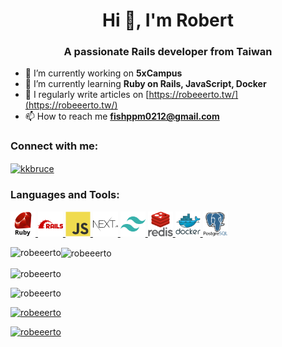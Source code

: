 <h1 align="center">Hi 👋, I'm Robert</h1>
<h3 align="center">A passionate Rails developer from Taiwan</h3>

- 🔭 I’m currently working on **5xCampus**
- 🌱 I’m currently learning **Ruby on Rails, JavaScript, Docker**
- 📝 I regularly write articles on [https://robeeerto.tw/](https://robeeerto.tw/)
- 📫 How to reach me **fishppm0212@gmail.com**

<h3 align="left">Connect with me:</h3>
<p align="left">
  <a href="https://twitter.com/fishppm0212" target="blank">
    <img align="center" src="https://raw.githubusercontent.com/rahuldkjain/github-profile-readme-generator/master/src/images/icons/Social/twitter.svg" alt="kkbruce" height="30" width="40" />
  </a>
</p>

<h3 align="left">Languages and Tools:</h3>
<p align="left"> 
  <a href="https://www.ruby-lang.org/zh_tw" target="_blank" rel="noreferrer"> 
    <img src="https://raw.githubusercontent.com/devicons/devicon/master/icons/ruby/ruby-original-wordmark.svg" alt="ruby" width="40" height="40"/> 
  </a> 
  <a href="https://rubyonrails.org/" target="_blank" rel="noreferrer"> 
    <img src="https://raw.githubusercontent.com/devicons/devicon/master/icons/rails/rails-plain-wordmark.svg" alt="rails" width="40" height="40"/> 
  </a> 
  <a href="https://www.javascript.com" target="_blank" rel="noreferrer"> 
    <img src="https://raw.githubusercontent.com/devicons/devicon/master/icons/javascript/javascript-original.svg" alt="javascript" width="40" height="40"/> 
  </a>
  <a href="https://nextjs.org" target="_blank" rel="noreferrer"> 
    <img src="https://raw.githubusercontent.com/devicons/devicon/master/icons/nextjs/nextjs-original-wordmark.svg" alt="nextjs" width="40" height="40"/> 
  </a>
  <a href="https://tailwindcss.com" target="_blank" rel="noreferrer"> 
    <img src="https://raw.githubusercontent.com/devicons/devicon/master/icons/tailwindcss/tailwindcss-plain.svg" alt="tailwindcss" width="40" height="40"/> 
  </a>
  <a href="https://redis.io" target="_blank" rel="noreferrer"> 
    <img src="https://raw.githubusercontent.com/devicons/devicon/master/icons/redis/redis-original-wordmark.svg" alt="redis" width="40" height="40"/> 
  </a>
  <a href="https://www.docker.com/" target="_blank" rel="noreferrer"> 
    <img src="https://raw.githubusercontent.com/devicons/devicon/master/icons/docker/docker-original-wordmark.svg" alt="docker" width="40" height="40"/> 
  </a>
  <a href="https://www.postgresql.org/" target="_blank" rel="noreferrer"> 
    <img src="https://raw.githubusercontent.com/devicons/devicon/master/icons/postgresql/postgresql-original-wordmark.svg" alt="postgresql" width="40" height="40"/> 
  </a>
</p>

<p>
  <img align="left" src="https://github-readme-stats.vercel.app/api/top-langs/?username=robeeerto&exclude_repo=chatroom,Uchef,shoppingcart-rails,hotwire_test,RTIX,Baseball_Dog,Task_Manage_System,Neovim_setting,Easy_ship_challenges-Robert-,blog" alt="robeeerto" />
</p>

<p>
  <img align="center" src="https://github-readme-stats.vercel.app/api?username=robeeerto&show_icons=true&locale=en&theme=dark&count_private=true" alt="robeeerto" />
</p>

<p>
  <img align="center" src="https://github-readme-streak-stats.herokuapp.com/?user=robeeerto&" alt="robeeerto" />
</p>

<p align="left">
  <img src="https://komarev.com/ghpvc/?username=robeeerto&label=Profile%20views&color=0e75b6&style=flat" alt="robeeerto" />
</p>

<p align="left">
  <a href="https://github.com/ryo-ma/github-profile-trophy"><img src="https://github-profile-trophy.vercel.app/?username=robeeerto" alt="robeeerto" /></a>
</p>

<p align="left">
  <a href="https://twitter.com/fishppm0212" target="blank">
    <img src="https://img.shields.io/twitter/follow/robeeerto?logo=twitter&style=for-the-badge" alt="robeeerto" />
  </a>
</p>

